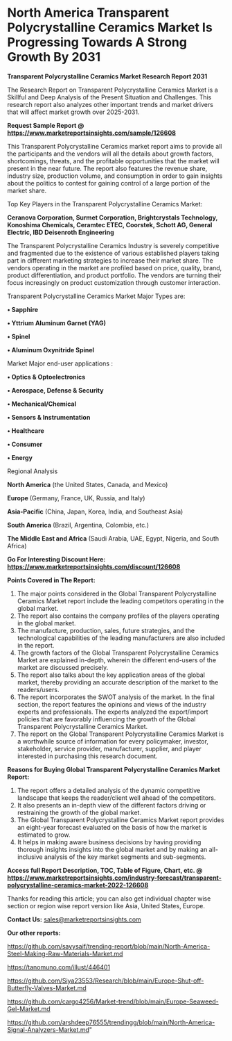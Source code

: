# North America Transparent Polycrystalline Ceramics Market Is Progressing Towards A Strong Growth By 2031

<strong>Transparent Polycrystalline Ceramics Market Research Report 2031</strong>

The Research Report on Transparent Polycrystalline Ceramics Market is a Skillful and Deep Analysis of the Present Situation and Challenges. This research report also analyzes other important trends and market drivers that will affect market growth over 2025-2031.

<strong>Request Sample Report @ <a href=https://www.marketreportsinsights.com/sample/126608>https://www.marketreportsinsights.com/sample/126608</a></strong>

This Transparent Polycrystalline Ceramics market report aims to provide all the participants and the vendors will all the details about growth factors, shortcomings, threats, and the profitable opportunities that the market will present in the near future. The report also features the revenue share, industry size, production volume, and consumption in order to gain insights about the politics to contest for gaining control of a large portion of the market share.

Top Key Players in the Transparent Polycrystalline Ceramics Market:

<strong>Ceranova Corporation, Surmet Corporation, Brightcrystals Technology, Konoshima Chemicals, Ceramtec ETEC, Coorstek, Schott AG, General Electric, IBD Deisenroth Engineering</strong>

The Transparent Polycrystalline Ceramics Industry is severely competitive and fragmented due to the existence of various established players taking part in different marketing strategies to increase their market share. The vendors operating in the market are profiled based on price, quality, brand, product differentiation, and product portfolio. The vendors are turning their focus increasingly on product customization through customer interaction.

Transparent Polycrystalline Ceramics Market Major Types are:

<strong>• Sapphire

• Yttrium Aluminum Garnet (YAG)

• Spinel

• Aluminum Oxynitride Spinel</strong>

Market Major end-user applications :

<strong>• Optics & Optoelectronics

• Aerospace, Defense & Security

• Mechanical/Chemical

• Sensors & Instrumentation

• Healthcare

• Consumer

• Energy</strong>

Regional Analysis

</u><strong><b>North America</b></strong> (the United States, Canada, and Mexico)

<strong><b>Europe </b></strong>(Germany, France, UK, Russia, and Italy)

<strong><b>Asia-Pacific</b></strong> (China, Japan, Korea, India, and Southeast Asia)

<strong><b>South America</b></strong> (Brazil, Argentina, Colombia, etc.)

<strong><b>The Middle East and Africa</b></strong> (Saudi Arabia, UAE, Egypt, Nigeria, and South Africa)

<strong>Go For Interesting Discount Here: <a href=https://www.marketreportsinsights.com/discount/126608>https://www.marketreportsinsights.com/discount/126608</a></strong>

<strong>Points Covered in The Report:</strong>
<ol>
  <li>The major points considered in the Global Transparent Polycrystalline Ceramics Market report include the leading competitors operating in the global market.</li>
  <li>The report also contains the company profiles of the players operating in the global market.</li>
  <li>The manufacture, production, sales, future strategies, and the technological capabilities of the leading manufacturers are also included in the report.</li>
  <li>The growth factors of the Global Transparent Polycrystalline Ceramics Market are explained in-depth, wherein the different end-users of the market are discussed precisely.</li>
  <li>The report also talks about the key application areas of the global market, thereby providing an accurate description of the market to the readers/users.</li>
  <li>The report incorporates the SWOT analysis of the market. In the final section, the report features the opinions and views of the industry experts and professionals. The experts analyzed the export/import policies that are favorably influencing the growth of the Global Transparent Polycrystalline Ceramics Market.</li>
  <li>The report on the Global Transparent Polycrystalline Ceramics Market is a worthwhile source of information for every policymaker, investor, stakeholder, service provider, manufacturer, supplier, and player interested in purchasing this research document.</li>
</ol>
<strong>Reasons for Buying Global Transparent Polycrystalline Ceramics Market Report:</strong>

<ol>
  <li>The report offers a detailed analysis of the dynamic competitive landscape that keeps the reader/client well ahead of the competitors.</li>
  <li>It also presents an in-depth view of the different factors driving or restraining the growth of the global market.</li>
  <li>The Global Transparent Polycrystalline Ceramics Market report provides an eight-year forecast evaluated on the basis of how the market is estimated to grow.</li>
  <li>It helps in making aware business decisions by having providing thorough insights insights into the global market and by making an all-inclusive analysis of the key market segments and sub-segments.</li>
</ol>
<strong>Access full Report Description, TOC, Table of Figure, Chart, etc. @ <a href=https://www.marketreportsinsights.com/industry-forecast/transparent-polycrystalline-ceramics-market-2022-126608>https://www.marketreportsinsights.com/industry-forecast/transparent-polycrystalline-ceramics-market-2022-126608</a></strong>


Thanks for reading this article; you can also get individual chapter wise section or region wise report version like Asia, United States, Europe.

<strong>Contact Us:</strong>
sales@marketreportsinsights.com

<strong>Our other reports:</strong>

<a href=https://github.com/sayysaif/trending-report/blob/main/North-America-Steel-Making-Raw-Materials-Market.md>https://github.com/sayysaif/trending-report/blob/main/North-America-Steel-Making-Raw-Materials-Market.md</a>

<a href=https://tanomuno.com/illust/446401>https://tanomuno.com/illust/446401</a>

<a href=https://github.com/Siya23553/Research/blob/main/Europe-Shut-off-Butterfly-Valves-Market.md>https://github.com/Siya23553/Research/blob/main/Europe-Shut-off-Butterfly-Valves-Market.md</a>

<a href=https://github.com/cargo4256/Market-trend/blob/main/Europe-Seaweed-Gel-Market.md>https://github.com/cargo4256/Market-trend/blob/main/Europe-Seaweed-Gel-Market.md</a>

<a href=https://github.com/arshdeep76555/trendingg/blob/main/North-America-Signal-Analyzers-Market.md>https://github.com/arshdeep76555/trendingg/blob/main/North-America-Signal-Analyzers-Market.md</a>"
